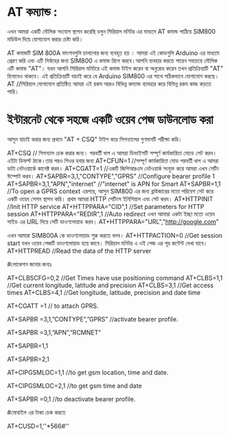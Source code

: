 # AT কম্যান্ড :

এখন আমরা একটি মৌলিক সংযোগ স্থাপন করেছি চলুন সিরিয়াল মনিটর এর মাধ্যমে AT কমান্ড পাঠিয়ে SIM800 মডিউল দিয়ে যোগাযোগ করার চেষ্টা করি।

AT কমান্ডটি SIM 800A  ফাংশনগুলি চালানোর জন্য ব্যবহৃত হয় । আমরা এই কোডগুলি Arduino এর মাধ্যমে প্রেরণ করি এবং এটি নির্বাহের জন্য SIM800 এ কমান্ড 
রিলে করবে।আপনি ব্যবহার করতে পারেন সবচেয়ে মৌলিক এটি কমান্ড "AT"। যখন আপনি সিরিয়াল মনিটরে এই কমান্ড টাইপ করেন বা অনুরোধ করেন তখন 
প্রতিক্রিয়াটি "AT" হিসাবেও থাকবে। এই প্রতিক্রিয়াটি যাচাই করে যে Arduino SIM800 এর সাথে সঠিকভাবে 
যোগাযোগ করছে।
AT //সিরিয়াল যোগাযোগ প্রতিষ্ঠিত
আমরা এই রকম আরও বিভিন্ন কম্যান্ড ব্যাবহার করে বিভিন্ন রকম কাজ কড়তে পারি।
 
 # ইন্টারনেট থেকে সহজে একটি ওয়েব পেজ ডাউনলোড করা
 
আসুন যাচাই করার জন্য প্রথমে "AT + CSQ" টাইপ করে সিগন্যালের গুণমানটি পরীক্ষা করি।

AT+CSQ // সিগন্যাল চেক করার জন্য।
পরবর্তী ধাপ এ আমরা ডিভাইসটি সম্পূর্ণ কার্যকারিতা মোডে সেট করব।এইটা ডিফল্ট ঠাকে।তার পরও শিওর হবার জন্য 
AT+CFUN=1 //সম্পূর্ণ কার্যকারিতা মোড
পরবর্তী ধাপ এ আমরা ডাটা নেটওয়ার্কে কানেক্ট করব।
AT+CGATT=1 //একটি জিপিআরএস নেটওয়ার্ক সংযুক্ত করে
আমরা এখন সেটিং ঈম্পোট করব।
AT+SAPBR=3,1,"CONTYPE","GPRS" //Configure bearer profile 1
AT+SAPBR=3,1,"APN","internet" //"internet" is APN for Smart
AT+SAPBR=1,1 //To open a GPRS context
এরপরে, আসুন SIM800 এর জন্য ব্রাউজারের মতো পরিবেশ সেট করে একটি ওয়েব সেশন স্থাপন করি। প্রথম আমরা HTTP সেটিংস ইনিশিয়াল এবং সেট করব। 
AT+HTTPINIT //Init HTTP service
AT+HTTPPARA="CID",1 //Set parameters for HTTP session
AT+HTTPPARA="REDIR",1 //Auto redirect
 এখন আমারা একটা ইচ্ছা মতো ওয়েব সাইড এর URL দিয়ে সেটি ডাওণলোয়াড করব।
AT+HTTPPARA="URL","http://google.com"

এখন আমারা SIM800A কে ডাওণলোয়াড শুরু করতে বলব। 
AT+HTTPACTION=0 //Get session start
যখন ওয়েব পেজটি ডাওণলোয়াড হয়ে জাবে। সিরিয়াল মনিটর এ ওই পেজ এর পূর কন্টেন্ট দেখা যাবে। 
AT+HTTPREAD //Read the data of the HTTP server

#লোকেশন জানার জন্যঃ

AT+CLBSCFG=0,2 //Get Times have use positioning command
AT+CLBS=1,1 //Get current longitude, latitude and precision
AT+CLBS=3,1 //Get access times
AT+CLBS=4,1 //Get longitude, latitude, precision and date time

AT+CGATT =1 // to attach GPRS.

AT+SAPBR =3,1,”CONTYPE”,”GPRS” //activate bearer profile.

AT+SAPBR =3,1,”APN”,”RCMNET”

AT+SAPBR=1,1

AT+SAPBR=2,1

AT+CIPGSMLOC=1,1 //to get gsm location, time and date.

AT+CIPGSMLOC=2,1 //to get gsm time and date

AT+SAPBR =0,1 //to deactivate bearer profile.

#মোবাইল এর টাকা চেক করতে 

AT+CUSD=1,''*566#''
